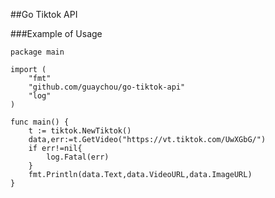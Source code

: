 ##Go Tiktok API

###Example of Usage
```cassandraql
package main

import (
	"fmt"
	"github.com/guaychou/go-tiktok-api"
	"log"
)

func main() {
	t := tiktok.NewTiktok()
	data,err:=t.GetVideo("https://vt.tiktok.com/UwXGbG/")
	if err!=nil{
		log.Fatal(err)
	}
	fmt.Println(data.Text,data.VideoURL,data.ImageURL)
}
```